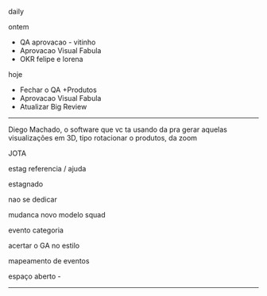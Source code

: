 daily

ontem
- QA aprovacao - vitinho
- Aprovacao Visual Fabula
- OKR felipe e lorena

hoje
- Fechar o QA +Produtos
- Aprovacao Visual Fabula
- Atualizar Big Review

---

Diego Machado, o software que vc ta usando da pra gerar aquelas visualizações em 3D, tipo rotacionar o produtos, da zoom



JOTA

estag
referencia / ajuda

estagnado

nao se dedicar

mudanca
novo modelo squad

evento 
categoria

acertar o GA no estilo

mapeamento de eventos

espaço aberto - 

---